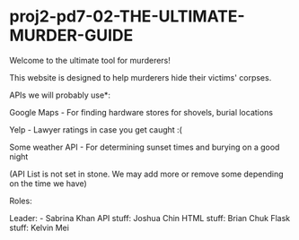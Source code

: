 proj2-pd7-02-THE-ULTIMATE-MURDER-GUIDE
======================================

Welcome to the ultimate tool for murderers!

This website is designed to help murderers hide their victims' corpses.

APIs we will probably use*:

  Google Maps - For finding hardware stores for shovels, burial locations
 
  Yelp - Lawyer ratings in case you get caught :(
 
  Some weather API - For determining sunset times and burying on a good night
  
  (API List is not set in stone. We may add more or remove some depending on the time we have)
  
  
  
Roles:

  Leader: -       Sabrina Khan
  API stuff:      Joshua Chin
  HTML stuff:     Brian Chuk
  Flask stuff:    Kelvin Mei
